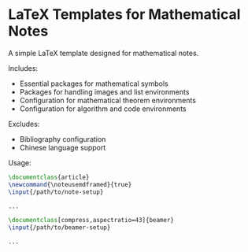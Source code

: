 # LaTeX Templates for Mathematical Notes

A simple LaTeX template designed for mathematical notes.

Includes:

- Essential packages for mathematical symbols
- Packages for handling images and list environments
- Configuration for mathematical theorem environments
- Configuration for algorithm and code environments

Excludes:

- Bibliography configuration
- Chinese language support


Usage:

```latex
\documentclass{article}
\newcommand{\noteusemdframed}{true}
\input{/path/to/note-setup}

...
```

```latex
\documentclass[compress,aspectratio=43]{beamer}
\input{/path/to/beamer-setup}

...
```
